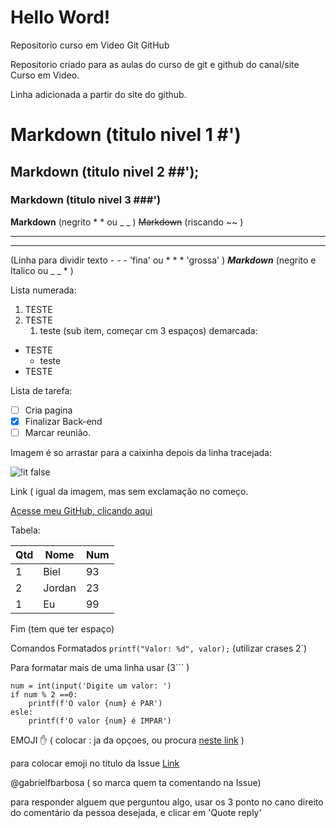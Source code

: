 # Hello Word!
 Repositorio curso em Video Git GitHub

Repositorio criado para as aulas do curso de git e github do canal/site Curso em Video.

Linha adicionada a partir do site do github.

# Markdown (titulo nivel 1 #')
## Markdown (titulo nivel 2 ##');
### Markdown (titulo nivel 3 ###')
__Markdown__ (negrito * * ou _ _ )
~~Markdown~~ (riscando ~~ )

---
***
(Linha para dividir texto - - - 'fina' ou  * * * 'grossa' )
__*Markdown*__ (negrito e  Italico ou _ _ * )

Lista numerada:

1. TESTE
1. TESTE
   1. teste (sub item, começar cm 3 espaços)
demarcada:
* TESTE
   * teste
 * TESTE

Lista de tarefa:
- [ ] Cria pagina
- [X] Finalizar Back-end
- [ ] Marcar reunião.

Imagem é so arrastar para a caixinha depois da linha tracejada:

![!it false](https://user-images.githubusercontent.com/74202510/126644621-a8a043ed-da16-4293-95c4-896f8aab60b8.jpg)

Link ( igual da imagem, mas sem exclamação no começo.

[Acesse meu GitHub, clicando aqui](https://github.com/gabrielfbarbosa)

Tabela: 

Qtd | Nome | Num
---|---|---
1 | Biel | 93
2 | Jordan | 23
1 | Eu | 99

Fim (tem que ter espaço) 

Comandos Formatados
`printf("Valor: %d", valor);`
(utilizar crases 2`)

Para formatar mais de uma linha usar (3``` ) 
``` 
num = int(input('Digite um valor: ')
if num % 2 ==0:
    printf(f'O valor {num} é PAR')
esle:
    printf(f'O valor {num} é IMPAR')
```
EMOJI ✋ ( colocar : ja da opçoes, ou procura [neste link](https://github.com/ikatyang/emoji-cheat-sheet) )

para colocar emoji no titulo da Issue [Link](https://emojipedia.org/)

@gabrielfbarbosa ( so marca quem ta comentando na Issue)

para responder alguem que perguntou algo, usar os 3 ponto no cano direito do comentário da pessoa desejada, e clicar em 'Quote reply'

